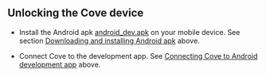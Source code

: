 ## Unlocking the Cove device

- Install the Android apk [android_dev.apk](apk/android_dev.apk) on your mobile device. See section [Downloading and installing Android apk](docs/download_install_apk.md) above.

- Connect Cove to the development app. See [Connecting Cove to Android development app](docs/connecting.md) above.
